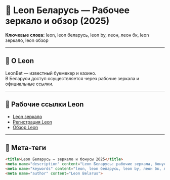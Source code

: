 # 🦁 Leon Беларусь — Рабочее зеркало и обзор (2025)

**Ключевые слова:** leon, leon беларусь, leon by, леон, леон бк, leon зеркало, leon обзор  

---

## 📌 О Leon
LeonBet — известный букмекер и казино.  
В Беларуси доступ осуществляется через рабочие зеркала и официальные ссылки.  

---

## 🔗 Рабочие ссылки Leon
- [Leon зеркало](https://clicks.af-ru2e2e.com/click?type=smartlink&link_id=862)  
- [Регистрация Leon](https://clicks.af-ru2e2e.com/click?type=smartlink&link_id=862)  
- [Обзор Leon](https://clicks.af-ru2e2e.com/click?type=smartlink&link_id=862)  

---

## 🧠 Мета-теги
```html
<title>Leon Беларусь — зеркало и бонусы 2025</title>
<meta name="description" content="Leon Беларусь: рабочие зеркала, бонусы, регистрация и ставки. LeonBet BY для игроков Беларуси.">
<meta name="keywords" content="leon, leon беларусь, leon by, леон бк, леон беларусь, leon зеркало, leon обзор">
<meta name="author" content="Leon Belarus">

